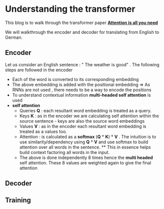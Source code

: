 # Understanding the transformer

This blog is to walk through the transformer paper [**Attention is all you need**](https://arxiv.org/pdf/1706.03762.pdf)

We will walkthrough the encoder and decoder for translating from English to German.

## Encoder

Let us consider an English sentence : " The weather is good" . The following steps are followed in the encoder

- Each of the word is converted to its corresponding embedding 
- The above embedding is added with the positional embedding => As RNNs are not used , there needs to be a way to encode the positions
- To understand contextual information **multi-headed self attention** is used
- **self attention** 
  - Queries **Q** : each resultant word embedding is treated as a query.  
  - Keys **K** : as in the encoder we are calculating self attention within the source sentence - keys are also the source word embeddings
  - Values **V** : as in the encoder each resultant word embedding is treated as a values too.
  - Attention : is calculated as a **softmax** (**Q** * **K**) * **V** . The intuition is to use similarity/dependency using **Q** * **V** and use softmax to build attention over all words in the sentence. ** This in essence helps build context factoring all words in the input.
  - The above is done independently 8 times hence the **multi headed** self attention. These 8 values are weighted again to give the final attention
   
  


## Decoder

## Training




